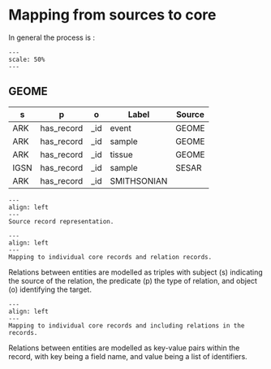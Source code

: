 # Mapping from sources to core


In general the process is :

```{uml} assets/mapping_general.puml
---
scale: 50%
---
```


## GEOME

| s | p | o | Label | Source |
| --- | --- | --- | --- | --- |
| ARK | has_record | _id | event | GEOME | 
| ARK | has_record | _id | sample | GEOME |
| ARK | has_record | _id | tissue | GEOME |
| IGSN | has_record | _id | sample | SESAR |
| ARK | has_record | _id | SMITHSONIAN |



```{figure} assets/geome_mapping.drawio.svg
---
align: left
---
Source record representation.
```

```{figure} assets/geome_mapping_1.drawio.svg
---
align: left
---
Mapping to individual core records and relation records. 
```

Relations between entities are modelled as triples with subject (s) indicating the source of the relation, the predicate (p) the type of relation, and object (o) identifying the target. 


```{figure} assets/geome_mapping_2.drawio.svg
---
align: left
---
Mapping to individual core records and including relations in the records.
```

Relations between entities are modelled as key-value pairs within the record, with key being a field name, and value being a list of identifiers.
